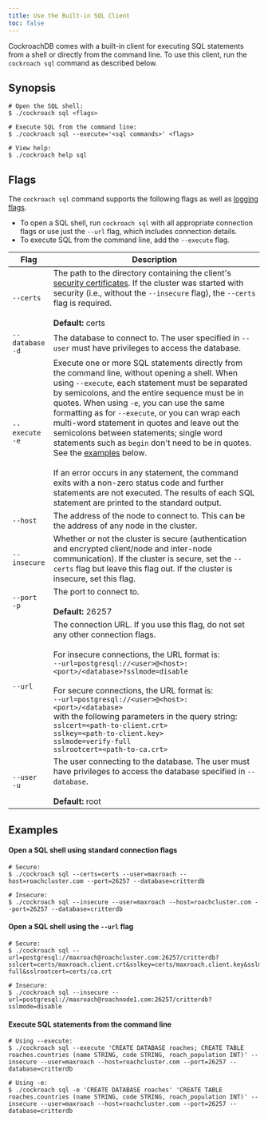 ```yaml
---
title: Use the Built-in SQL Client
toc: false
---
```


CockroachDB comes with a built-in client for executing SQL statements from a shell or directly from the command line. To use this client, run the `cockroach sql` command as described below.  

<div id="toc"></div>

## Synopsis

~~~ shell
# Open the SQL shell:
$ ./cockroach sql <flags>

# Execute SQL from the command line:
$ ./cockroach sql --execute='<sql commands>' <flags>

# View help:
$ ./cockroach help sql
~~~

## Flags

The `cockroach sql` command supports the following flags as well as [logging flags](cockroach-commands.html#logging-flags).

- To open a SQL shell, run `cockroach sql` with all appropriate connection flags or use just the `--url` flag, which includes connection details. 
- To execute SQL from the command line, add the `--execute` flag.

Flag | Description 
-----|------------
`--certs` | The path to the directory containing the client's [security certificates](create-security-certificates.html). If the cluster was started with security (i.e., without the `--insecure` flag), the `--certs` flag is required. <br><br> **Default:** certs
`--database`<br>`-d` | The database to connect to. The user specified in `--user` must have privileges to access the database. 
`--execute`<br>`-e` | Execute one or more SQL statements directly from the command line, without opening a shell. When using `--execute`, each statement must be separated by semicolons, and the entire sequence must be in quotes. When using `-e`, you can use the same formatting as for `--execute`, or you can wrap each multi-word statement in quotes and leave out the semicolons between statements; single word statements such as `begin` don't need to be in quotes. See the [examples](#execute-sql-statements-from-the-command-line) below. <br><br>If an error occurs in any statement, the command exits with a non-zero status code and further statements are not executed. The results of each SQL statement are printed to the standard output.
`--host` | The address of the node to connect to. This can be the address of any node in the cluster.
`--insecure` | Whether or not the cluster is secure (authentication and encrypted client/node and inter-node communication). If the cluster is secure, set the `--certs` flag but leave this flag out. If the cluster is insecure, set this flag.
`--port`<br>`-p` | The port to connect to. <br><br>**Default:** 26257
`--url` | The connection URL. If you use this flag, do not set any other connection flags.<br><br>For insecure connections, the URL format is: <br>`--url=postgresql://<user>@<host>:<port>/<database>?sslmode=disable`<br><br>For secure connections, the URL format is:<br>`--url=postgresql://<user>@<host>:<port>/<database>`<br>with the following parameters in the query string:<br>`sslcert=<path-to-client.crt>`<br>`sslkey=<path-to-client.key>`<br>`sslmode=verify-full`<br>`sslrootcert=<path-to-ca.crt>` 
`--user`<br>`-u` | The user connecting to the database. The user must have privileges to access the database specified in `--database`. <br><br>**Default:** root

## Examples

#### Open a SQL shell using standard connection flags

~~~ shell
# Secure:
$ ./cockroach sql --certs=certs --user=maxroach --host=roachcluster.com --port=26257 --database=critterdb 

# Insecure:
$ ./cockroach sql --insecure --user=maxroach --host=roachcluster.com --port=26257 --database=critterdb 
~~~

#### Open a SQL shell using the `--url` flag

~~~ shell
# Secure:
$ ./cockroach sql --url=postgresql://maxroach@roachcluster.com:26257/critterdb?sslcert=certs/maxroach.client.crt&sslkey=certs/maxroach.client.key&sslmode=verify-full&sslrootcert=certs/ca.crt 

# Insecure:
$ ./cockroach sql --insecure --url=postgresql://maxroach@roachnode1.com:26257/critterdb?sslmode=disable 
~~~

#### Execute SQL statements from the command line

~~~ shell
# Using --execute:
$ ./cockroach sql --execute 'CREATE DATABASE roaches; CREATE TABLE roaches.countries (name STRING, code STRING, roach_population INT)' --insecure --user=maxroach --host=roachcluster.com --port=26257 --database=critterdb 

# Using -e:
$ ./cockroach sql -e 'CREATE DATABASE roaches' 'CREATE TABLE roaches.countries (name STRING, code STRING, roach_population INT)' --insecure --user=maxroach --host=roachcluster.com --port=26257 --database=critterdb  
~~~

